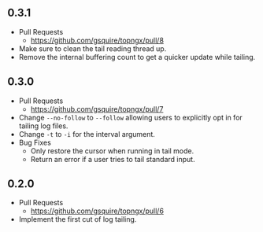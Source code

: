 ## 0.3.1
- Pull Requests
  - https://github.com/gsquire/topngx/pull/8
- Make sure to clean the tail reading thread up.
- Remove the internal buffering count to get a quicker update while tailing.

## 0.3.0
- Pull Requests
  - https://github.com/gsquire/topngx/pull/7
- Change `--no-follow` to `--follow` allowing users to explicitly opt in for tailing log files.
- Change `-t` to `-i` for the interval argument.
- Bug Fixes
  - Only restore the cursor when running in tail mode.
  - Return an error if a user tries to tail standard input.

## 0.2.0
- Pull Requests
  - https://github.com/gsquire/topngx/pull/6
- Implement the first cut of log tailing.
